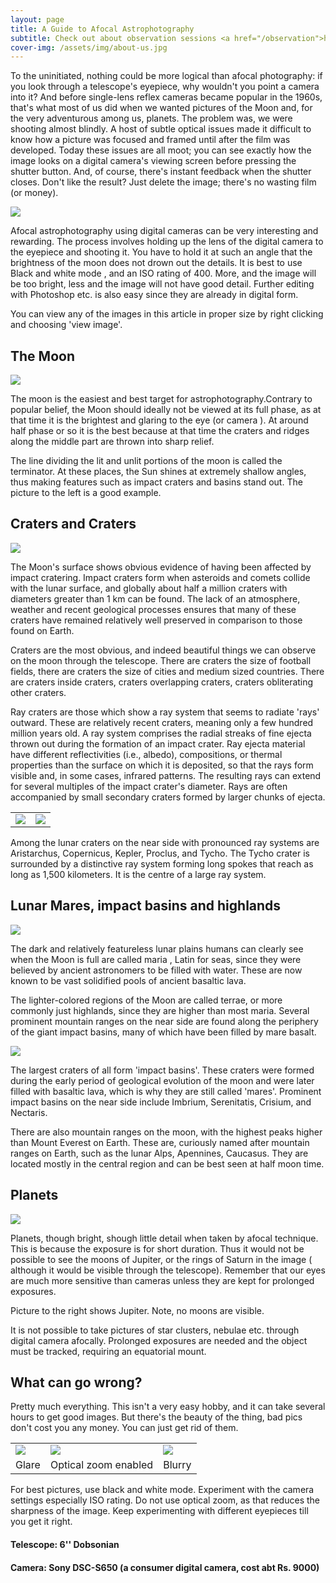 ```yaml
---
layout: page
title: A Guide to Afocal Astrophotography
subtitle: Check out about observation sessions <a href="/observation">here</a>.
cover-img: /assets/img/about-us.jpg
---
```


To the uninitiated, nothing could be more logical than afocal photography: if you look through a telescope's eyepiece, why wouldn't you point a camera into it? And before single-lens reflex cameras became popular in the 1960s, that's what most of us did when we wanted pictures of the Moon and, for the very adventurous among us, planets. The problem was, we were shooting almost blindly. A host of subtle optical issues made it difficult to know how a picture was focused and framed until after the film was developed. Today these issues are all moot; you can see exactly how the image looks on a digital camera's viewing screen before pressing the shutter button.  And, of course, there's instant feedback when the shutter closes. Don't like the result? Just delete the image; there's no wasting film (or money).

<img src="{{ site.baseurl }}/assets/img/astrophotography1.bmp" class="center">

Afocal astrophotography using digital cameras can be very interesting and rewarding. The process involves holding up the lens of the digital camera to the eyepiece and shooting it. You have to hold it at such an angle that the brightness of the moon does not drown out the details. It is best to use Black and white mode , and an ISO rating of 400. More, and the image will be too bright, less and the image will not have good detail. Further editing with Photoshop etc. is also easy since they are already in digital form.

You can view any of the images in this article in proper size by right clicking and choosing 'view image'.
## The Moon

<img src="{{ site.baseurl }}/assets/img/astrophotography2.bmp" class="center">

The moon is the easiest and best target for astrophotography.Contrary to popular belief, the Moon should ideally not be viewed at its full phase, as at that time it is the brightest and glaring to the eye (or camera ). At around half phase or so it is the best because at that time the craters and ridges along the middle part are thrown into sharp relief.

The line dividing the lit and unlit portions of the moon is called the terminator. At these places, the Sun shines at extremely shallow angles, thus making features such as impact craters and basins stand out. The picture to the left is a good example.

## Craters and Craters

<img src="{{ site.baseurl }}/assets/img/astrophotography3.bmp" class="center">

The Moon's surface shows obvious evidence of having been affected by impact cratering. Impact craters form when asteroids and comets collide with the lunar surface, and globally about half a million craters with diameters greater than 1 km can be found. The lack of an atmosphere, weather and recent geological processes ensures that many of these craters have remained relatively well preserved in comparison to those found on Earth. 

Craters are the most obvious, and indeed beautiful things we can observe on the moon through the telescope. There are craters the size of football fields, there are craters the size of cities and medium sized countries. There are craters inside craters, craters overlapping craters, craters obliterating other craters.

Ray craters are those which show a ray system that seems to radiate 'rays' outward. These are relatively recent craters, meaning only a few hundred million years old. A ray system comprises the radial streaks of fine ejecta thrown out during the formation of an impact crater. Ray ejecta material have different reflectivities (i.e., albedo), compositions, or thermal properties than the surface on which it is deposited, so that the rays form visible and, in some cases, infrared patterns. The resulting rays can extend for several multiples of the impact crater's diameter. Rays are often accompanied by small secondary craters formed by larger chunks of ejecta.

<table>
<tr>
<td><img src="{{ site.baseurl }}/assets/img/astrophotography5.bmp" class="center"></td>
<td><img src="{{ site.baseurl }}/assets/img/astrophotography6.bmp" class="center"></td>
</tr>
</table>

Among the lunar craters on the near side with pronounced ray systems are Aristarchus, Copernicus, Kepler, Proclus, and Tycho. The Tycho crater is surrounded by a distinctive ray system forming long spokes that reach as long as 1,500 kilometers. It is the centre of a large ray system.

## Lunar Mares, impact basins and highlands

<img src="{{ site.baseurl }}/assets/img/astrophotography7.bmp" class="center">

The dark and relatively featureless lunar plains humans can clearly see when the Moon is full are called maria , Latin for seas, since they were believed by ancient astronomers to be filled with water. These are now known to be vast solidified pools of ancient basaltic lava. 

The lighter-colored regions of the Moon are called terrae, or more commonly just highlands, since they are higher than most maria. Several prominent mountain ranges on the near side are found along the periphery of the giant impact basins, many of which have been filled by mare basalt.

<img src="{{ site.baseurl }}/assets/img/astrophotography8.bmp" class="center">

The largest craters of all form 'impact basins'. These craters were formed during the early period of geological evolution of the moon and were later filled with basaltic lava, which is why they are still called 'mares'. Prominent impact basins on the near side include Imbrium, Serenitatis, Crisium, and Nectaris. 

There are also mountain ranges on the moon, with the highest peaks higher than Mount Everest on Earth. These are, curiously named after mountain ranges on Earth, such as the lunar Alps, Apennines, Caucasus. They are located mostly in the central region and can be best seen at half moon time.

## Planets

<img src="{{ site.baseurl }}/assets/img/astrophotography9.jpg" class="center">

Planets, though bright, shough little detail when taken by afocal technique. This is because the exposure is for short duration. Thus it would not be possible to see the moons of Jupiter, or the rings of Saturn in the image ( although it would be visible through the telescope). Remember that our eyes are much more sensitive than cameras unless they are kept for prolonged exposures.

Picture to the right shows Jupiter. Note, no moons are visible.

It is not possible to take pictures of star clusters, nebulae etc. through digital camera afocally. Prolonged exposures are needed and the object must be tracked, requiring an equatorial mount.

 
## What can go wrong?

Pretty much everything. This isn't a very easy hobby, and it can take several hours to get good images. But there's the beauty of the thing, bad pics don't cost you any money. You can just get rid of them.

<table>
<tr>
<td><img src="{{ site.baseurl }}/assets/img/astrophotography10.jpg" class="center"></td>
<td><img src="{{ site.baseurl }}/assets/img/astrophotography11.jpg" class="center"></td>
<td><img src="{{ site.baseurl }}/assets/img/astrophotography12.jpg" class="center"></td>
</tr>
<tr>
<td>Glare</td>
<td>Optical zoom enabled</td>
<td>Blurry</td>
</tr>
</table>

For best pictures, use black and white mode. Experiment with the camera settings especially ISO rating. Do not use optical zoom, as that reduces the sharpness of the image. Keep experimenting with different eyepieces till you get it right.


#### Telescope: 6'' Dobsonian
#### Camera: Sony DSC-S650 (a consumer digital camera, cost abt Rs. 9000) 